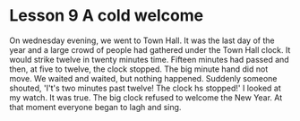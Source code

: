 # Lesson 9  A cold welcome

On wednesday evening, we went to Town Hall. It was the last day of the year and a large crowd of people had gathered under the Town Hall clock. It would strike twelve in twenty minutes time. Fifteen minutes had passed and then, at five to twelve, the clock stopped. The big minute hand did not move. We waited and waited, but nothing happened. Suddenly someone shouted, 'I't's two minutes  past twelve! The clock hs stopped!' I looked at my watch. It was true. The big clock refused to welcome the New Year. At that moment everyone began to lagh and sing.
